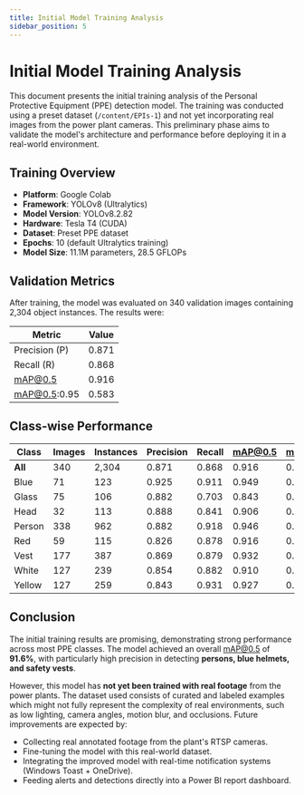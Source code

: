 ```yaml
---
title: Initial Model Training Analysis
sidebar_position: 5
---
```


# Initial Model Training Analysis

This document presents the initial training analysis of the Personal Protective Equipment (PPE) detection model. The training was conducted using a preset dataset (`/content/EPIs-1`) and not yet incorporating real images from the power plant cameras. This preliminary phase aims to validate the model's architecture and performance before deploying it in a real-world environment.

## Training Overview

- **Platform**: Google Colab
- **Framework**: YOLOv8 (Ultralytics)
- **Model Version**: YOLOv8.2.82
- **Hardware**: Tesla T4 (CUDA)
- **Dataset**: Preset PPE dataset
- **Epochs**: 10 (default Ultralytics training)
- **Model Size**: 11.1M parameters, 28.5 GFLOPs

## Validation Metrics

After training, the model was evaluated on 340 validation images containing 2,304 object instances. The results were:

| Metric        | Value     |
|---------------|-----------|
| Precision (P) | 0.871     |
| Recall (R)    | 0.868     |
| mAP@0.5       | 0.916     |
| mAP@0.5:0.95  | 0.583     |

## Class-wise Performance

| Class   | Images | Instances | Precision | Recall | mAP@0.5 | mAP@0.5:0.95 |
|---------|--------|-----------|-----------|--------|---------|--------------|
| **All**   | 340    | 2,304     | 0.871     | 0.868  | 0.916   | 0.583        |
| Blue    | 71     | 123       | 0.925     | 0.911  | 0.949   | 0.631        |
| Glass   | 75     | 106       | 0.882     | 0.703  | 0.843   | 0.485        |
| Head    | 32     | 113       | 0.888     | 0.841  | 0.906   | 0.537        |
| Person  | 338    | 962       | 0.882     | 0.918  | 0.946   | 0.641        |
| Red     | 59     | 115       | 0.826     | 0.878  | 0.916   | 0.551        |
| Vest    | 177    | 387       | 0.869     | 0.879  | 0.932   | 0.615        |
| White   | 127    | 239       | 0.854     | 0.882  | 0.910   | 0.612        |
| Yellow  | 127    | 259       | 0.843     | 0.931  | 0.927   | 0.593        |


## Conclusion

The initial training results are promising, demonstrating strong performance across most PPE classes. The model achieved an overall mAP@0.5 of **91.6%**, with particularly high precision in detecting **persons, blue helmets, and safety vests**.

However, this model has **not yet been trained with real footage** from the power plants. The dataset used consists of curated and labeled examples which might not fully represent the complexity of real environments, such as low lighting, camera angles, motion blur, and occlusions. Future improvements are expected by:

- Collecting real annotated footage from the plant's RTSP cameras.
- Fine-tuning the model with this real-world dataset.
- Integrating the improved model with real-time notification systems (Windows Toast + OneDrive).
- Feeding alerts and detections directly into a Power BI report dashboard.


